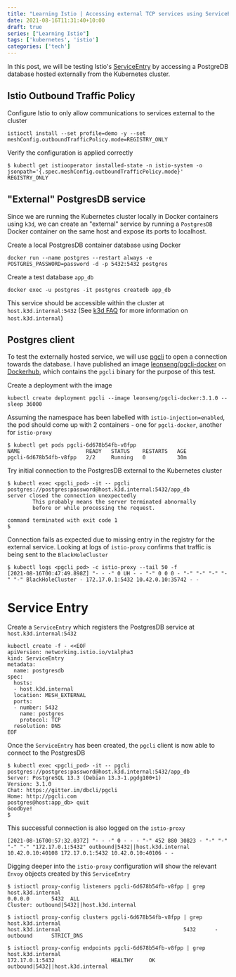```yaml
---
title: "Learning Istio | Accessing external TCP services using ServiceEntry"
date: 2021-08-16T11:31:40+10:00
draft: true
series: ["Learning Istio"]
tags: ['kubernetes', 'istio']
categories: ['tech']
---
```


In this post, we will be testing Istio's [ServiceEntry](https://istio.io/latest/docs/reference/config/networking/service-entry/) by accessing a PostgreDB database hosted externally from the Kubernetes cluster.

## Istio Outbound Traffic Policy

Configure Istio to only allow communications to services external to the cluster
```
istioctl install --set profile=demo -y --set meshConfig.outboundTrafficPolicy.mode=REGISTRY_ONLY
```

Verify the configuration is applied correctly
```
$ kubectl get istiooperator installed-state -n istio-system -o jsonpath='{.spec.meshConfig.outboundTrafficPolicy.mode}'
REGISTRY_ONLY
```

## "External" PostgresDB service

Since we are running the Kubernetes cluster locally in Docker containers using `k3d`, we can create an "external" service by running a `PostgresDB` Docker container on the same host and expose its ports to localhost.

Create a local PostgresDB container database using Docker
```
docker run --name postgres --restart always -e POSTGRES_PASSWORD=password -d -p 5432:5432 postgres
```

Create a test database `app_db`
```
docker exec -u postgres -it postgres createdb app_db
```

This service should be accessible within the cluster at `host.k3d.internal:5432` (See [k3d FAQ](https://k3d.io/faq/faq/#how-to-access-services-like-a-database-running-on-my-docker-host-machine) for more information on `host.k3d.internal`)

## Postgres client

To test the externally hosted service, we will use [pgcli](https://www.pgcli.com/) to open a connection towards the database. I have published an image [leonseng/pgcli-docker](https://hub.docker.com/r/leonseng/pgcli-docker) on [Dockerhub](https://hub.docker.com/), which contains the `pgcli` binary for the purpose of this test.

Create a deployment with the image
```
kubectl create deployment pgcli --image leonseng/pgcli-docker:3.1.0 -- sleep 36000
```

Assuming the namespace has been labelled with `istio-injection=enabled`, the pod should come up with 2 containers - one for `pgcli-docker`, another for `istio-proxy`
```
$ kubectl get pods pgcli-6d678b54fb-v8fpp
NAME                     READY   STATUS    RESTARTS   AGE
pgcli-6d678b54fb-v8fpp   2/2     Running   0          30m
```

Try initial connection to the PostgresDB external to the Kubernetes cluster
```
$ kubectl exec <pgcli_pod> -it -- pgcli postgres://postgres:password@host.k3d.internal:5432/app_db
server closed the connection unexpectedly
        This probably means the server terminated abnormally
        before or while processing the request.

command terminated with exit code 1
$
```

Connection fails as expected due to missing entry in the registry for the external service. Looking at logs of `istio-proxy` confirms that traffic is being sent to the `BlackHoleCluster`
```
$ kubectl logs <pgcli_pod> -c istio-proxy --tail 50 -f
[2021-08-16T00:47:49.898Z] "- - -" 0 UH - - "-" 0 0 0 - "-" "-" "-" "-" "-" BlackHoleCluster - 172.17.0.1:5432 10.42.0.10:35742 - -
```

# Service Entry

Create a `ServiceEntry` which registers the PostgresDB service at `host.k3d.internal:5432`

```
kubectl create -f - <<EOF
apiVersion: networking.istio.io/v1alpha3
kind: ServiceEntry
metadata:
  name: postgresdb
spec:
  hosts:
  - host.k3d.internal
  location: MESH_EXTERNAL
  ports:
  - number: 5432
    name: postgres
    protocol: TCP
  resolution: DNS
EOF

```

Once the `ServiceEntry` has been created, the `pgcli` client is now able to connect to the PostgresDB
```
$ kubectl exec <pgcli_pod> -it -- pgcli postgres://postgres:password@host.k3d.internal:5432/app_db
Server: PostgreSQL 13.3 (Debian 13.3-1.pgdg100+1)
Version: 3.1.0
Chat: https://gitter.im/dbcli/pgcli
Home: http://pgcli.com
postgres@host:app_db> quit
Goodbye!
$
```

This successful connection is also logged on the `istio-proxy`
```
[2021-08-16T00:57:32.037Z] "- - -" 0 - - - "-" 452 880 30823 - "-" "-" "-" "-" "172.17.0.1:5432" outbound|5432||host.k3d.internal 10.42.0.10:40108 172.17.0.1:5432 10.42.0.10:40106 - -
```

Digging deeper into the `istio-proxy` configuration will show the relevant `Envoy` objects created by this `ServiceEntry`

```
$ istioctl proxy-config listeners pgcli-6d678b54fb-v8fpp | grep host.k3d.internal
0.0.0.0       5432  ALL                                                                      Cluster: outbound|5432||host.k3d.internal

$ istioctl proxy-config clusters pgcli-6d678b54fb-v8fpp | grep host.k3d.internal
host.k3d.internal                                       5432      -          outbound      STRICT_DNS

$ istioctl proxy-config endpoints pgcli-6d678b54fb-v8fpp | grep host.k3d.internal
172.17.0.1:5432                  HEALTHY     OK                outbound|5432||host.k3d.internal
```

